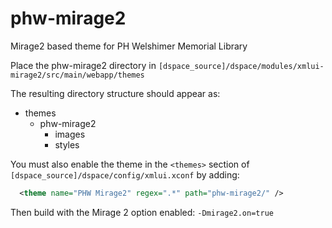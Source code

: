 # phw-mirage2
Mirage2 based theme for PH Welshimer Memorial Library

Place the phw-mirage2 directory in `[dspace_source]/dspace/modules/xmlui-mirage2/src/main/webapp/themes`

The resulting directory structure should appear as:
  + themes
    - phw-mirage2
      + images
      + styles

You must also enable the theme in the `<themes>` section of `[dspace_source]/dspace/config/xmlui.xconf` by adding:
  ```xml
    <theme name="PHW Mirage2" regex=".*" path="phw-mirage2/" />
  ```

Then build with the Mirage 2 option enabled: `-Dmirage2.on=true`
